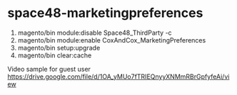 # space48-marketingpreferences
1. magento/bin module:disable Space48_ThirdParty -c 
2. magento/bin module:enable  CoxAndCox_MarketingPreferences
3. magento/bin setup:upgrade
4. magento/bin clear:cache

Video sample for guest user  https://drive.google.com/file/d/1OA_yMUo7fTRIEQnyyXNMmRBrGpfyfeAi/view
